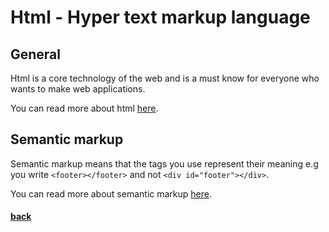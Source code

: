 # Html - Hyper text markup language

## General

Html is a core technology of the web and is a must know for everyone who wants to make web applications.

You can read more about html [here](https://www.w3schools.com/tags/tag_html.asp).

## Semantic markup

Semantic markup means that the tags you use represent their meaning e.g you write `<footer></footer>` and not `<div id="footer"></div>`.

You can read more about semantic markup [here](https://html.com/semantic-markup).

#### [back](../../README.md)